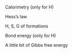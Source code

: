 Calorimetry (only for H)

Hess’s law

H, S, G of formations

Bond energy (only for H)

A little bit of Gibbs free energy